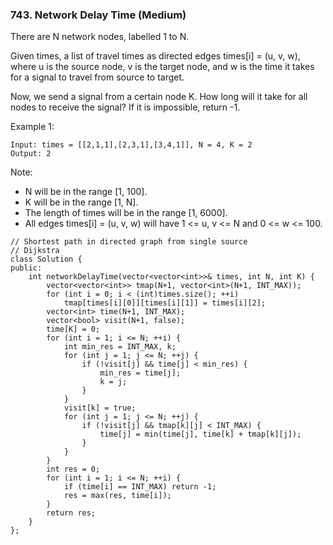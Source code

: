 ### 743. Network Delay Time (Medium)

There are N network nodes, labelled 1 to N.

Given times, a list of travel times as directed edges times[i] = (u, v, w), where u is the source node, v is the target node, and w is the time it takes for a signal to travel from source to target.

Now, we send a signal from a certain node K. How long will it take for all nodes to receive the signal? If it is impossible, return -1.

Example 1:

```
Input: times = [[2,1,1],[2,3,1],[3,4,1]], N = 4, K = 2
Output: 2
```

Note:

- N will be in the range [1, 100].
- K will be in the range [1, N].
- The length of times will be in the range [1, 6000].
- All edges times[i] = (u, v, w) will have 1 <= u, v <= N and 0 <= w <= 100.

```
// Shortest path in directed graph from single source
// Dijkstra
class Solution {
public:  
    int networkDelayTime(vector<vector<int>>& times, int N, int K) {
        vector<vector<int>> tmap(N+1, vector<int>(N+1, INT_MAX));
        for (int i = 0; i < (int)times.size(); ++i) 
            tmap[times[i][0]][times[i][1]] = times[i][2];
        vector<int> time(N+1, INT_MAX);
        vector<bool> visit(N+1, false);
        time[K] = 0;
        for (int i = 1; i <= N; ++i) {
            int min_res = INT_MAX, k;
            for (int j = 1; j <= N; ++j) {
                if (!visit[j] && time[j] < min_res) {
                    min_res = time[j];
                    k = j;
                }
            }
            visit[k] = true;
            for (int j = 1; j <= N; ++j) {
                if (!visit[j] && tmap[k][j] < INT_MAX) {
                    time[j] = min(time[j], time[k] + tmap[k][j]);
                }
            }
        }
        int res = 0;
        for (int i = 1; i <= N; ++i) {
            if (time[i] == INT_MAX) return -1;
            res = max(res, time[i]);
        }
        return res;
    }
};

```
